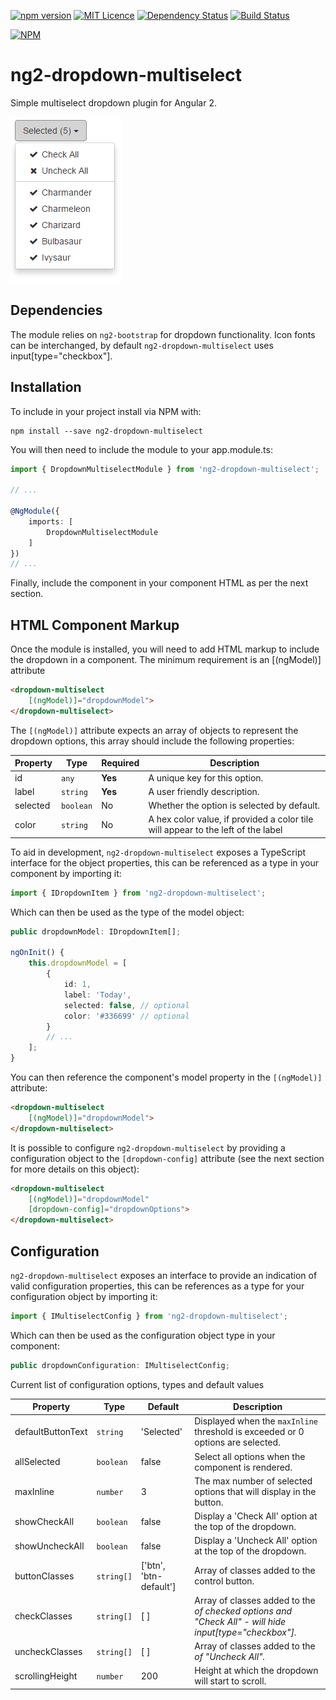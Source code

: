[![npm version](https://badge.fury.io/js/ng2-dropdown-multiselect.svg)](https://badge.fury.io/js/ng2-dropdown-multiselect) [![MIT Licence](https://badges.frapsoft.com/os/mit/mit.svg?v=103)](https://opensource.org/licenses/mit-license.php) [![Dependency Status](https://www.versioneye.com/nodejs/ng2-dropdown-multiselect/0.1.12/badge?style=flat-square)](https://www.versioneye.com/nodejs/ng2-dropdown-multiselect/0.1.12) [![Build Status](https://travis-ci.org/AndyMeps/ng2-dropdown-multiselect.svg?branch=master)](https://travis-ci.org/AndyMeps/ng2-dropdown-multiselect)

[![NPM](https://nodei.co/npm/ng2-dropdown-multiselect.png?downloads=true&downloadRank=true&stars=true)](https://nodei.co/npm/ng2-dropdown-multiselect/)

# ng2-dropdown-multiselect

Simple multiselect dropdown plugin for Angular 2.

![Screenshot open with FontAwesome](https://raw.githubusercontent.com/AndyMeps/ng2-dropdown-multiselect/master/assets/screenshot-open-with-fa.png)

## Dependencies

The module relies on `ng2-bootstrap` for dropdown functionality.
Icon fonts can be interchanged, by default `ng2-dropdown-multiselect` uses input[type="checkbox"].

## Installation

To include in your project install via NPM with:

```
npm install --save ng2-dropdown-multiselect
```

You will then need to include the module to your app.module.ts:

```typescript
import { DropdownMultiselectModule } from 'ng2-dropdown-multiselect';

// ...

@NgModule({
    imports: [
        DropdownMultiselectModule
    ]
})
// ...
```

Finally, include the component in your component HTML as per the next section.

## HTML Component Markup

Once the module is installed, you will need to add HTML markup to include the dropdown in a component.
The minimum requirement is an [(ngModel)] attribute

```html
<dropdown-multiselect
    [(ngModel)]="dropdownModel">
</dropdown-multiselect>
```

The `[(ngModel)]` attribute expects an array of objects to represent the dropdown options, this array should include the following properties:

| Property | Type | Required | Description |
| -------- | ---- | -------- | ----------- |
| id | `any` | **Yes** | A unique key for this option. |
| label | `string` | **Yes** | A user friendly description. |
| selected | `boolean` | No | Whether the option is selected by default. |
| color | `string` | No | A hex color value, if provided a color tile will appear to the left of the label |

To aid in development, `ng2-dropdown-multiselect` exposes a TypeScript interface for the object properties, this can be referenced as a type in your component by importing it:

```typescript
import { IDropdownItem } from 'ng2-dropdown-multiselect';
```

Which can then be used as the type of the model object:
```typescript
public dropdownModel: IDropdownItem[];

ngOnInit() {
    this.dropdownModel = [
        {
            id: 1,
            label: 'Today',
            selected: false, // optional
            color: '#336699' // optional
        }
        // ...
    ];
}
```

You can then reference the component's model property in the `[(ngModel)]` attribute:

```html
<dropdown-multiselect
    [(ngModel)]="dropdownModel">
</dropdown-multiselect>
```

It is possible to configure `ng2-dropdown-multiselect` by providing a configuration object to
the `[dropdown-config]` attribute (see the next section for more details on this object):

```html
<dropdown-multiselect
    [(ngModel)]="dropdownModel"
    [dropdown-config]="dropdownOptions">
</dropdown-multiselect>
```


## Configuration

`ng2-dropdown-multiselect` exposes an interface to provide an indication of valid configuration properties,
this can be references as a type for your configuration object by importing it:

```typescript
import { IMultiselectConfig } from 'ng2-dropdown-multiselect';
```

Which can then be used as the configuration object type in your component:

```typescript
public dropdownConfiguration: IMultiselectConfig;
```

Current list of configuration options, types and default values

| Property | Type | Default | Description |
| -------- | ---- | ------- | ----------- |
| defaultButtonText | `string` | 'Selected' | Displayed when the `maxInline` threshold is exceeded or 0 options are selected. |
| allSelected | `boolean` | false | Select all options when the component is rendered. |
| maxInline | `number` | 3 | The max number of selected options that will display in the button. |
| showCheckAll | `boolean` | false | Display a 'Check All' option at the top of the dropdown. |
| showUncheckAll | `boolean` | false | Display a 'Uncheck All' option at the top of the dropdown. |
| buttonClasses | `string[]` | ['btn', 'btn-default'] | Array of classes added to the control button. |
| checkClasses | `string[]` | [ ] | Array of classes added to the <i> of checked options and "Check All" - will hide input[type="checkbox"]. |
| uncheckClasses | `string[]` | [ ] | Array of classes added to the <i> of "Uncheck All". |
| scrollingHeight | `number` | 200 | Height at which the dropdown will start to scroll. |